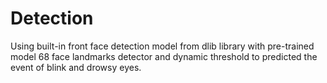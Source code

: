 # Detection
Using built-in front face detection model from dlib library with pre-trained model 68 face landmarks detector and dynamic threshold to predicted the event of blink and drowsy eyes.
